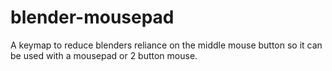 # blender-mousepad
A keymap to reduce blenders reliance on the middle mouse button so it can be used with a mousepad or 2 button mouse.
